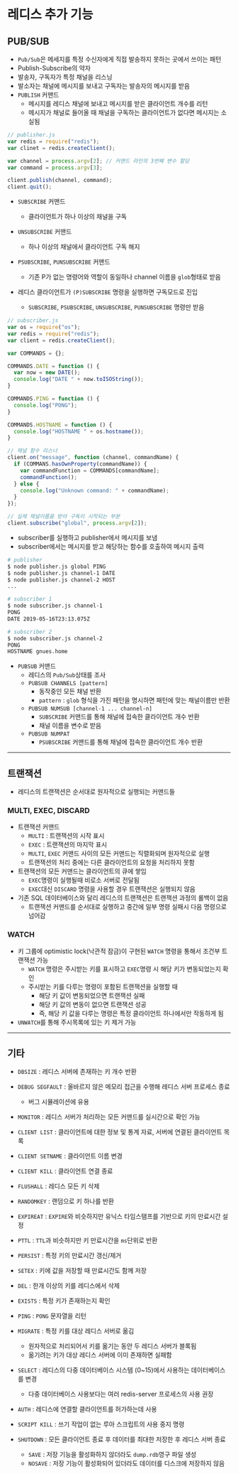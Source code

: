 # 레디스 추가 기능

## PUB/SUB

- `Pub/Sub`은 메세지를 특정 수신자에게 직접 발송하지 못하는 곳에서 쓰이는 패턴
- Publish-Subscribe의 약자
- 발송자, 구독자가 특정 채널을 리스닝
- 발소자는 채널에 메시지를 보내고 구독자는 발송자의 메시지를 받음
- `PUBLISH` 커맨드
  - 메시지를 레디스 채널에 보내고 메시지를 받은 클라이언트 개수를 리턴
  - 메시지가 채널로 들어올 때 채널을 구독하는 클라이언트가 없다면 메시지는 소실됨

```js
// publisher.js
var redis = require("redis");
var clinet = redis.createClient();

var channel = process.argv[2]; // 커맨드 라인의 3번째 변수 할당
var command = process.argv[3];

client.publish(channel, command);
client.quit();
```

- `SUBSCRIBE` 커맨드
  - 클라이언트가 하나 이상의 채널을 구독

- `UNSUBSCRIBE` 커맨드
  - 하나 이상의 채널에서 클라이언트 구독 해지

- `PSUBSCRIBE`, `PUNSUBSCRIBE` 커맨드
  - 기존 P가 없는 명령어와 역할이 동일하나 channel 이름을 `glob`형태로 받음

- 레디스 클라이언트가 `(P)SUBSCRIBE` 명령을 실행하면 구독모드로 진입
  - `SUBSCRIBE`, `PSUBSCRIBE`, `UNSUBSCRIBE`, `PUNSUBSCRIBE` 명령만 받음

```js
// subscriber.js
var os = require("os");
var redis = require("redis");
var client = redis.createClient();

var COMMANDS = {};

COMMANDS.DATE = function () {
  var now = new DATE();
  console.log("DATE " + now.toISOString());
}

COMMANDS.PING = function () {
  console.log("PONG");
}

COMMANDS.HOSTNAME = function () {
  console.log("HOSTNAME " + os.hostname());
}

// 채널 함수 리스너
client.on("message", function (channel, commandName) {
  if (COMMANS.hasOwnProperty(commandName)) {
    var commandFunction = COMMANDS[commandName];
    commandFunction();
  } else {
    console.log("Unknown command: " + commandName);
  }
});

// 실제 채널이름을 받아 구독이 시작되는 부분
client.subscribe("global", process.argv[2]);
```

- subscriber를 실행하고 publisher에서 메시지를 보냄
- subscriber에서는 메시지를 받고 해당하는 함수를 호출하여 메시지 출력

```bash
# publisher
$ node publisher.js global PING
$ node publisher.js channel-1 DATE
$ node publisher.js channel-2 HOST
...
```

```bash
# subscriber 1
$ node subscriber.js channel-1
PONG
DATE 2019-05-16T23:13.075Z
```

```bash
# subscriber 2
$ node subscriber.js channel-2
PONG
HOSTNAME gnues.home
```

- `PUBSUB` 커맨드
  - 레디스의 `Pub/Sub`상태를 조사
  - `PUBSUB CHANNELS [pattern]`
    - 동작중인 모든 채널 반환
    - `pattern` : `glob` 형식을 가진 패턴을 명시하면 패턴에 맞는 채널이름만 반환
  - `PUBSUB NUMSUB [channel-1 ... channel-n]`
    - `SUBSCRIBE` 커맨드를 통해 채널에 접속한 클라이언트 개수 반환
    - 채널 이름을 변수로 받음
  - `PUBSUB NUMPAT`
    - `PSUBSCRIBE` 커맨드를 통해 채널에 접속한 클라이언트 개수 반환

***

## 트랜잭션

- 레디스의 트랜잭션은 순서대로 원자적으로 실행되는 커맨드들

### MULTI, EXEC, DISCARD

- 트랜잭션 커맨드
  - `MULTI` : 트랜잭션의 시작 표시
  - `EXEC` : 트랜잭션의 마지막 표시
  - `MULTI`, `EXEC` 커맨드 사이의 모든 커맨드는 직렬화되며 원자적으로 실행
  - 트랜잭션의 처리 중에는 다른 클라이언트의 요청을 처리하지 못함
- 트랜잭션의 모든 커맨드는 클라이언트의 큐에 쌓임
  - `EXEC`명령이 실행될때 비로소 서버로 전달됨
  - `EXEC`대신 `DISCARD` 명령을 사용할 경우 트랜잭션은 실행되지 않음
- 기존 SQL 데이터베이스와 달리 레디스의 트랜잭션은 트랜잭션 과정의 롤백이 없음
  - 트랜잭션 커맨드를 순서대로 실행하고 중간에 일부 명령 실패시 다음 명령으로 넘어감

### WATCH

- 키 그룹에 optimistic lock(낙관적 잠금)이 구현된 `WATCH` 명령을 통해서 조건부 트랜잭션 가능
  - `WATCH` 명령은 주시받는 키를 표시하고 `EXEC`명령 시 해당 키가 변동되었는지 확인
  - 주시받는 키를 다루는 명령이 포함된 트랜잭션을 실행할 때
    - 해당 키 값이 변동되었으면 트랜잭션 실패
    - 해당 키 값의 변동이 없으면 트랜잭션 성공
    - 즉, 해당 키 값을 다루는 명령은 특정 클라이언트 하나에서만 작동하게 됨
- `UNWATCH`를 통해 주시목록에 있는 키 제거 가능

***

## 기타

- `DBSIZE` : 레디스 서버에 존재하는 키 개수 반환

- `DEBUG SEGFAULT` : 올바르지 않은 메모리 접근을 수행해 레디스 서버 프로세스 종료
  - 버그 시뮬레이션에 유용

- `MONITOR` : 레디스 서버가 처리하는 모든 커맨드를 실시간으로 확인 가능

- `CLIENT LIST` : 클라이언트에 대한 정보 및 통계 자료, 서버에 연결된 클라이언트 목록

- `CLIENT SETNAME` : 클라이언트 이름 변경

- `CLIENT KILL` : 클라이언트 연결 종료

- `FLUSHALL` : 레디스 모든 키 삭제

- `RANDOMKEY` : 랜덤으로 키 하나를 반환

- `EXPIREAT` : `EXPIRE`와 비슷하지만 유닉스 타임스탬프를 기반으로 키의 만료시간 설정

- `PTTL` : `TTL`과 비슷하지만 키 만료시간을 `ms`단위로 반환

- `PERSIST` : 특정 키의 만료시간 갱신/제거

- `SETEX` : 키에 값을 저장할 때 만료시간도 함께 저장

- `DEL` : 한개 이상의 키를 레디스에서 삭제

- `EXISTS` : 특정 키가 존재하는지 확인

- `PING` : `PONG` 문자열을 리턴

- `MIGRATE` : 특정 키를 대상 레디스 서버로 옮김
  - 원자적으로 처리되어서 키를 옮기는 동안 두 레디스 서버가 블록됨
  - 옮기려는 키가 대상 레디스 서버에 이미 존재하면 실패함

- `SELECT` : 레디스의 다중 데이터베이스 시스템 (0~15)에서 사용하는 데이터베이스를 변경
  - 다중 데이터베이스 사용보다는 여러 redis-server 프로세스의 사용 권장

- `AUTH` : 레디스에 연결할 클라이언트를 허가하는데 사용

- `SCRIPT KILL` : 쓰기 작업이 없는 루아 스크립트의 사용 중지 명령

- `SHUTDOWN` : 모든 클라이언트 종료 후 데이터를 최대한 저장한 후 레디스 서버 종료
  - `SAVE` : 저장 기능을 활성화하지 않더라도 `dump.rdb`영구 파일 생성
  - `NOSAVE` : 저장 기능이 활성화되어 있더라도 데이터를 디스크에 저장하지 않음
